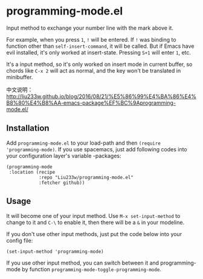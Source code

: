 # programming-mode.el
Input method to exchange your number line with the mark above it.


For example, when you press `1`, `!` will be entered.
If `!` was binding to function other than `self-insert-command`, it will be
called.  But if Emacs have evil installed, it's only worked at insert-state.
Pressing `S+1` will enter `1`, etc.

It's a input method, so it's only worked on insert mode in current buffer,
so chords like `C-x 2` will act as normal, and the key won't be translated
in minibuffer.

中文说明： http://liu233w.github.io/blog/2016/08/21/%E5%86%99%E4%BA%86%E4%B8%80%E4%B8%AA-emacs-package%EF%BC%9Aprogramming-mode.el/

## Installation
Add `programming-mode.el` to your load-path and then `(require 'programming-mode)`.
If you use spacemacs, just add following codes into your configuration layer's variable
<layer>-packages:
``` emacs-lisp
(programming-mode
 :location (recipe
            :repo "Liu233w/programming-mode.el"
            :fetcher github))
```

## Usage
It will become one of your input method. Use `M-x set-input-method` to change to it
and `C-\` to enable it, then there will be a `&` in your modeline.

If you don't use other input methods, just put the code below into your config file:
``` emacs-lisp
(set-input-method 'programming-mode)
```

If you use other input method, you can switch between it and programming-mode by function
`programming-mode-toggle-programming-mode`.
